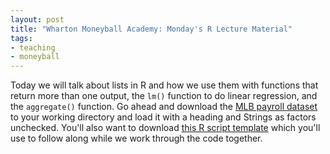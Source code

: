 ```yaml
---
layout: post
title: "Wharton Moneyball Academy: Monday's R Lecture Material"
tags:
- teaching
- moneyball
---
```


Today we will talk about lists in R and how we use them with functions that return more than one output, the `lm()` function to do linear regression, and the `aggregate()` function. Go ahead and download the [MLB payroll dataset](../../../assets/moneyball/mlb_team_payroll.csv) to your working directory and load it with a heading and Strings as factors unchecked. You'll also want to download [this R script template](../../../assets/moneyball/regression_lecture.R) which you'll use to follow along while we work through the code together.
